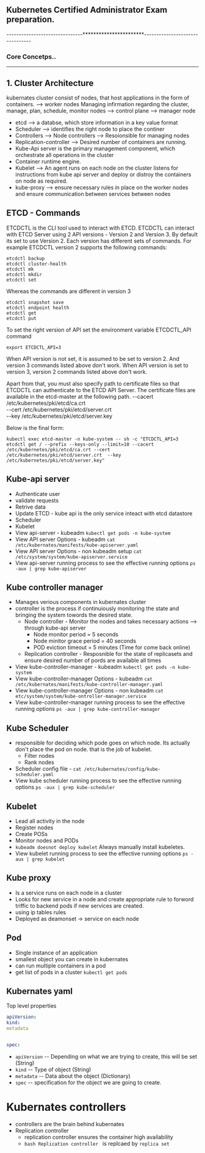 ## Kubernetes Certified Administrator Exam preparation.
-------------------------------***********************--------------------------------
### Core Concetps..
*******************
## 1. Cluster Architecture
kubernates cluster consist of nodes, that host applications in the form of containers. --> worker nodes
Managing infirmation regarding the cluster, manage, plan, schedule, monitor nodes  --> control plane --> manager node

- etcd --> a databse, which store information in a key value format
- Scheduler --> identifies the right node to place the continer
- Controllers --> Node controllers --> Resoionsible for managing nodes
- Replication-controller --> Desired number of containers are running.
- Kube-Api server is the primary management component, which orchestrate all operations in the cluster
- Container runtime engine.
- Kubelet --> An agent runs on each node on the cluster listens for instructions from kube api server and deploy or distroy the containers on node as required.
- kube-proxy --> ensure necessary rules in place on the worker nodes and ensure communication between services between nodes
## ETCD - Commands

ETCDCTL is the CLI tool used to interact with ETCD.
ETCDCTL can interact with ETCD Server using 2 API versions - Version 2 and Version 3.  By default its set to use Version 2. Each version has different sets of commands.
For example ETCDCTL version 2 supports the following commands:

    etcdctl backup
    etcdctl cluster-health
    etcdctl mk
    etcdctl mkdir
    etcdctl set


Whereas the commands are different in version 3

    etcdctl snapshot save 
    etcdctl endpoint health
    etcdctl get
    etcdctl put


To set the right version of API set the environment variable ETCDCTL_API command

`export ETCDCTL_API=3`


When API version is not set, it is assumed to be set to version 2. And version 3 commands listed above don't work. When API version is set to version 3, version 2 commands listed above don't work.


Apart from that, you must also specify path to certificate files so that ETCDCTL can authenticate to the ETCD API Server. The certificate files are available in the etcd-master at the following path. 
    --cacert /etc/kubernetes/pki/etcd/ca.crt     
    --cert /etc/kubernetes/pki/etcd/server.crt     
    --key /etc/kubernetes/pki/etcd/server.key

Below is the final form:


    kubectl exec etcd-master -n kube-system -- sh -c "ETCDCTL_API=3 etcdctl get / --prefix --keys-only --limit=10 --cacert /etc/kubernetes/pki/etcd/ca.crt --cert /etc/kubernetes/pki/etcd/server.crt  --key /etc/kubernetes/pki/etcd/server.key" 
    
## Kube-api server
- Authenticate user
- validate requests
- Retrive data
- Update ETCD - kube api is the only service inteact with etcd datastore
- Scheduler
- Kubelet
- View api-server - kubeadm  `kubectl get pods -n kube-system`
- View API server Options - kubeadm `cat /etc/kubernates/manifests/kube-apiserver.yaml`
- View API server Options - non kubeadm setup `cat /etc/system/system/kube-apiserver.service`
- View api-server running process to see the effective running options `ps -aux | grep kube-apiserver`

## Kube controller manager
- Manages verious components in kubernates cluster 
- controller is the process if continuiously monitoring the state and bringing the system towords the desired state.
    - Node controller - Monitor the nodes and takes necessary actions --> through kube-api server
        - Node monitor period = 5 seconds
        - Node minitor grace period = 40 seconds
        - POD eviction timeout = 5 minutes (Time for come back online)
    - Replication controller - Resposnible for the state of replicasets and ensure desired number of pords are available all times
- View kube-controller-manager - kubeadm  `kubectl get pods -n kube-system`
- View kube-controller-manager Options - kubeadm `cat /etc/kubernates/manifests/kube-controller-manager.yaml`
- View kube-controller-manager Options - non kubeadm `cat etc/system/system/kube-ontroller-manager.service`
- View kube-controller-manager running process to see the effective running options `ps -aux | grep kube-controller-manager`

## Kube Scheduler
- responsible for deciding which pode goes on which node. Its actually don't place the pod on node. that is the job of kubelet.
    - Filter nodes
    - Rank nodes
- Scheduler config file - `cat /etc/kubernates/config/kube-scheduler.yaml`
- View kube scheduler running process to see the effective running options `ps -aux | grep kube-scheduler`

## Kubelet
- Lead all activity in the node
- Register nodes
- Create POSs
- Monitor nodes and PODs
- `kubeadm doesnot deploy kubelet` Always manually install kubeletes.
- View kubelet  running process to see the effective running options `ps -aux | grep kubelet`

## Kube proxy
- Is a service runs on each node in a cluster
- Looks for new service in a node and create appropriate rule to forword triffic to backend pods if new services are created.
- using ip tables rules
- Deployed as deamonset -> service on each node

## Pod
- Single instance of an application
- smallest object you can create in kubernates
- can run multiple containers in a pod
- get list of pods in a cluster `kubectl get pods`

## Kubernates yaml
Top level properties
```yml
apiVersion:
kind:
metadata


spec:
```

- `apiVersion` -- Depending on what we are trying to create, this will be set (String)
- `kind` -- Type of object (String)
- `metadata` -- Data about the object (Dictionary)
- `spec` -- specification for the object we are going to create.


# Kubernates controllers
- controllers are the brain behind kubernates
- Replication controller
    - replication controller ensures the container high availability
    - ```bash Replication controller ``` is replcaed by `replica set`
